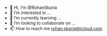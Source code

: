 - 👋 Hi, I’m @RohanSkaria
- 👀 I’m interested in ...
- 🌱 I’m currently learning ... 
- 💞️ I’m looking to collaborate on ...
- 📫 How to reach me rohan.skaria@icloud.com

<!---
RohanSkaria/RohanSkaria is a ✨ special ✨ repository because its `README.md` (this file) appears on your GitHub profile.
You can click the Preview link to take a look at your changes.
--->
